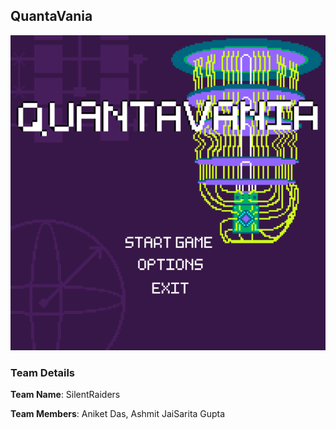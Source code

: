 ## QuantaVania
![QuantaVania](graphics/QuantaVania.png)
### Team Details
**Team Name**: SilentRaiders

**Team Members**: Aniket Das, Ashmit JaiSarita Gupta